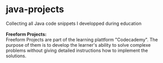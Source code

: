 # java-projects
Collecting all Java code snippets I developped during education</br>
</br>
<b>Freeform Projects:</b></br>
Freeform Projects are part of the learning plattform "Codecademy". The purpose of them is to develop the learner's ability to solve complexe problems without giving detailed instructions how to implement the solutions.
